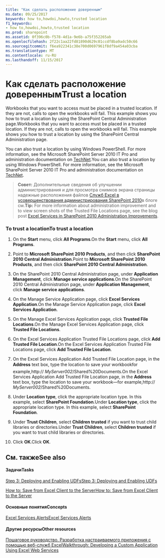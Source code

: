 ```yaml
---
title: "Как сделать расположение доверенным"
ms.date: 09/25/2017
keywords: how to,howdoi,howto,trusted location
f1_keywords:
- how to,howdoi,howto,trusted location
ms.prod: sharepoint
ms.assetid: 0f396c0b-f578-4d1a-9e6b-a75f352265ab
ms.openlocfilehash: 2f22c1aa22fd81890d629c01ccdf8ba9adc50c66
ms.sourcegitcommit: f6ea922341c38e700d0697961f8df9a454a03cba
ms.translationtype: MT
ms.contentlocale: ru-RU
ms.lasthandoff: 11/15/2017
---
```

# <a name="trust-a-location"></a><span data-ttu-id="d43df-103">Как сделать расположение доверенным</span><span class="sxs-lookup"><span data-stu-id="d43df-103">Trust a location</span></span>

<span data-ttu-id="d43df-p101">Workbooks that you want to access must be placed in a trusted location. If they are not, calls to open the workbooks will fail. This example shows you how to trust a location by using the SharePoint Central Administration page.</span><span class="sxs-lookup"><span data-stu-id="d43df-p101">Workbooks that you want to access must be placed in a trusted location. If they are not, calls to open the workbooks will fail. This example shows you how to trust a location by using the SharePoint Central Administration page.</span></span> 
  
    
    

<span data-ttu-id="d43df-p102">You can also trust a location by using Windows PowerShell. For more information, see the Microsoft SharePoint Server 2010 IT Pro and administration documentation on  [TechNet](http://technet.microsoft.com/en-us/library/ee428287%28office.14%29.aspx).</span><span class="sxs-lookup"><span data-stu-id="d43df-p102">You can also trust a location by using Windows PowerShell. For more information, see the Microsoft SharePoint Server 2010 IT Pro and administration documentation on  [TechNet](http://technet.microsoft.com/en-us/library/ee428287%28office.14%29.aspx).</span></span> 
> <span data-ttu-id="d43df-109">**Совет:** Дополнительные сведения об улучшении администрирования и для просмотра снимков экрана страницы надежные расположения файлов [Служб Excel в усовершенствования администрирования SharePoint 2010](http://blogs.msdn.com/excel/archive/2009/11/16/excel-services-in-sharepoint-2010-administration-improvements.aspx)в блоге см.</span><span class="sxs-lookup"><span data-stu-id="d43df-109">**Tip:** For more information about administration improvement and to view screen shots of the Trusted File Locations page, see the blog post  [Excel Services in SharePoint 2010 Administration Improvements](http://blogs.msdn.com/excel/archive/2009/11/16/excel-services-in-sharepoint-2010-administration-improvements.aspx).</span></span> 
  
    
    


### <a name="to-trust-a-location"></a><span data-ttu-id="d43df-110">To trust a location</span><span class="sxs-lookup"><span data-stu-id="d43df-110">To trust a location</span></span>


1. <span data-ttu-id="d43df-111">On the **Start** menu, click **All Programs**.</span><span class="sxs-lookup"><span data-stu-id="d43df-111">On the **Start** menu, click **All Programs**.</span></span> 
    
  
2. <span data-ttu-id="d43df-112">Point to **Microsoft SharePoint 2010 Products**, and then click **SharePoint 2010 Central Administration**.</span><span class="sxs-lookup"><span data-stu-id="d43df-112">Point to **Microsoft SharePoint 2010 Products**, and then click **SharePoint 2010 Central Administration**.</span></span> 
    
  
3. <span data-ttu-id="d43df-113">On the SharePoint 2010 Central Administration page, under **Application Management**, click **Manage service applications**.</span><span class="sxs-lookup"><span data-stu-id="d43df-113">On the SharePoint 2010 Central Administration page, under **Application Management**, click **Manage service applications**.</span></span>
    
  
4. <span data-ttu-id="d43df-114">On the Manage Service Application page, click **Excel Services Application**.</span><span class="sxs-lookup"><span data-stu-id="d43df-114">On the Manage Service Application page, click **Excel Services Application**.</span></span>
    
  
5. <span data-ttu-id="d43df-115">On the Manage Excel Services Application page, click **Trusted File Locations**.</span><span class="sxs-lookup"><span data-stu-id="d43df-115">On the Manage Excel Services Application page, click **Trusted File Locations**.</span></span> 
    
  
6. <span data-ttu-id="d43df-116">On the Excel Services Application Trusted File Locations page, click **Add Trusted File Location**.</span><span class="sxs-lookup"><span data-stu-id="d43df-116">On the Excel Services Application Trusted File Locations page, click **Add Trusted File Location**.</span></span> 
    
  
7. <span data-ttu-id="d43df-117">On the Excel Services Application Add Trusted File Location page, in the **Address** text box, type the location to save your workbookfor example,http:// _MyServer002_/Shared%20Documents.</span><span class="sxs-lookup"><span data-stu-id="d43df-117">On the Excel Services Application Add Trusted File Location page, in the **Address** text box, type the location to save your workbook—for example,http:// _MyServer002_/Shared%20Documents.</span></span> 
    
  
8. <span data-ttu-id="d43df-p103">Under **Location type**, click the appropriate location type. In this example, select **SharePoint Foundation**.</span><span class="sxs-lookup"><span data-stu-id="d43df-p103">Under **Location type**, click the appropriate location type. In this example, select **SharePoint Foundation**.</span></span>
    
  
9. <span data-ttu-id="d43df-120">Under **Trust Children**, select **Children trusted** if you want to trust child libraries or directories.</span><span class="sxs-lookup"><span data-stu-id="d43df-120">Under **Trust Children**, select **Children trusted** if you want to trust child libraries or directories.</span></span>
    
  
10. <span data-ttu-id="d43df-121">Click **OK**.</span><span class="sxs-lookup"><span data-stu-id="d43df-121">Click **OK**.</span></span>
    
  

## <a name="see-also"></a><span data-ttu-id="d43df-122">См. также</span><span class="sxs-lookup"><span data-stu-id="d43df-122">See also</span></span>


#### <a name="tasks"></a><span data-ttu-id="d43df-123">Задачи</span><span class="sxs-lookup"><span data-stu-id="d43df-123">Tasks</span></span>


  
    
    
 [<span data-ttu-id="d43df-124">Step 3: Deploying and Enabling UDFs</span><span class="sxs-lookup"><span data-stu-id="d43df-124">Step 3: Deploying and Enabling UDFs</span></span>](step-3-deploying-and-enabling-udfs.md)
  
    
    
 [<span data-ttu-id="d43df-125">How to: Save from Excel Client to the Server</span><span class="sxs-lookup"><span data-stu-id="d43df-125">How to: Save from Excel Client to the Server</span></span>](how-to-save-from-excel-client-to-the-server.md)
#### <a name="concepts"></a><span data-ttu-id="d43df-126">Основные понятия</span><span class="sxs-lookup"><span data-stu-id="d43df-126">Concepts</span></span>


  
    
    
 [<span data-ttu-id="d43df-127">Excel Services Alerts</span><span class="sxs-lookup"><span data-stu-id="d43df-127">Excel Services Alerts</span></span>](excel-services-alerts.md)
#### <a name="other-resources"></a><span data-ttu-id="d43df-128">Другие ресурсы</span><span class="sxs-lookup"><span data-stu-id="d43df-128">Other resources</span></span>


  
    
    
 [<span data-ttu-id="d43df-129">Пошаговое руководство. Разработка настраиваемого приложения с помощью веб-служб Excel</span><span class="sxs-lookup"><span data-stu-id="d43df-129">Walkthrough: Developing a Custom Application Using Excel Web Services</span></span>](walkthrough-developing-a-custom-application-using-excel-web-services.md)
